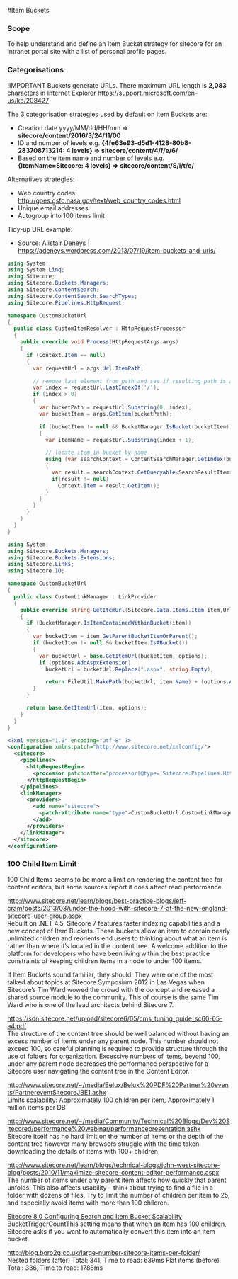 #Item Buckets

### Scope
To help understand and define an Item Bucket strategy for sitecore for an intranet portal site with a list of personal profile pages.

### Categorisations
!IMPORTANT Buckets generate URLs. There maximum URL length is **2,083** characters in Internet Explorer https://support.microsoft.com/en-us/kb/208427  

The 3 categorisation strategies used by default on Item Buckets are:
* Creation date yyyy/MM/dd/HH/mm => **sitecore/content/2016/3/24/11/00**
* ID and number of levels e.g. **{4fe63e93-d5d1-4128-80b8-283708713214: 4 levels} => sitecore/content/4/f/e/6/**
* Based on the item name and number of levels e.g. **{ItemName=Sitecore: 4 levels} => sitecore/content/S/i/t/e/**

Alternatives strategies:
* Web country codes: http://goes.gsfc.nasa.gov/text/web_country_codes.html
* Unique email addresses
* Autogroup into 100 items limit

Tidy-up URL example:
* Source: Alistair Deneys | https://adeneys.wordpress.com/2013/07/19/item-buckets-and-urls/
```C#
using System;
using System.Linq;
using Sitecore;
using Sitecore.Buckets.Managers;
using Sitecore.ContentSearch;
using Sitecore.ContentSearch.SearchTypes;
using Sitecore.Pipelines.HttpRequest;

namespace CustomBucketUrl
{
  public class CustomItemResolver : HttpRequestProcessor
  {
    public override void Process(HttpRequestArgs args)
    {
      if (Context.Item == null)
      {
        var requestUrl = args.Url.ItemPath;

        // remove last element from path and see if resulting path is a bucket
        var index = requestUrl.LastIndexOf('/');
        if (index > 0)
        {
          var bucketPath = requestUrl.Substring(0, index);
          var bucketItem = args.GetItem(bucketPath);

          if (bucketItem != null && BucketManager.IsBucket(bucketItem))
          {
            var itemName = requestUrl.Substring(index + 1);

            // locate item in bucket by name
            using (var searchContext = ContentSearchManager.GetIndex(bucketItem as IIndexable).CreateSearchContext())
            {
              var result = searchContext.GetQueryable<SearchResultItem>().Where(x => x.Name == itemName).FirstOrDefault();
              if(result != null)
                Context.Item = result.GetItem();
            }
          }
        }
      }
    }
  }
}
```

```C#
using System;
using Sitecore.Buckets.Managers;
using Sitecore.Buckets.Extensions;
using Sitecore.Links;
using Sitecore.IO;

namespace CustomBucketUrl
{
  public class CustomLinkManager : LinkProvider
  {
    public override string GetItemUrl(Sitecore.Data.Items.Item item,UrlOptions options)
    {
      if (BucketManager.IsItemContainedWithinBucket(item))
      {
        var bucketItem = item.GetParentBucketItemOrParent();
        if (bucketItem != null && bucketItem.IsABucket())
        {
          var bucketUrl = base.GetItemUrl(bucketItem, options);
          if (options.AddAspxExtension)
            bucketUrl = bucketUrl.Replace(".aspx", string.Empty);

            return FileUtil.MakePath(bucketUrl, item.Name) + (options.AddAspxExtension ? ".aspx" : string.Empty);
        }
      }

      return base.GetItemUrl(item, options);
    }
  }
}
```
```xml
<?xml version="1.0" encoding="utf-8" ?>
<configuration xmlns:patch="http://www.sitecore.net/xmlconfig/">
  <sitecore>
    <pipelines>
      <httpRequestBegin>
        <processor patch:after="processor[@type='Sitecore.Pipelines.HttpRequest.ItemResolver,Sitecore.Kernel']"type="CustomBucketUrl.CustomItemResolver, CustomBucketUrl" />
      </httpRequestBegin>
    </pipelines>
    <linkManager>
      <providers>
        <add name="sitecore">
          <patch:attribute name="type">CustomBucketUrl.CustomLinkManager, CustomBucketUrl</patch:attribute>
        </add>
      </providers>
    </linkManager>
  </sitecore>
</configuration>
```
### 100 Child Item Limit
100 Child Items seems to be more a limit on rendering the content tree for content editors, but some sources report it does affect read performance.

http://www.sitecore.net/learn/blogs/best-practice-blogs/jeff-cram/posts/2013/03/under-the-hood-with-sitecore-7-at-the-new-england-sitecore-user-group.aspx  
Rebuilt on .NET 4.5, Sitecore 7 features faster indexing capabilities and a new concept of Item Buckets. These buckets allow an item to contain nearly unlimited children and reorients end users to thinking about what an item is rather than where it’s located in the content tree. A welcome addition to the platform for developers who have been living within the best practice constraints of keeping children items in a node to under 100 items.

If Item Buckets sound familiar, they should. They were one of the most talked about topics at Sitecore Symposium 2012 in Las Vegas when Sitecore’s Tim Ward wowed the crowd with the concept and released a shared source module to the community. This of course is the same Tim Ward who is one of the lead architects behind Sitecore 7.

https://sdn.sitecore.net/upload/sitecore6/65/cms_tuning_guide_sc60-65-a4.pdf  
The structure of the content tree should be well balanced without having an excess number of items under any parent node. This number should not exceed 100, so careful planning is required to provide structure through the use of folders for organization. Excessive numbers of items, beyond 100, under any parent node decreases the performance perspective for a Sitecore user navigating the content tree in the Content Editor.

http://www.sitecore.net/~/media/Belux/Belux%20PDF%20Partner%20events/PartnereventSitecoreJBE1.ashx  
Limits scalability: Approximately 100 children per item, Approximately 1 million items per DB

http://www.sitecore.net/~/media/Community/Technical%20Blogs/Dev%20Sitecored/performance%20webinar/performancepresentation.ashx  
Sitecore itself has no hard limit on the number of items or the depth of the content tree however many browsers struggle with the time taken downloading the details of items with 100+ children

http://www.sitecore.net/learn/blogs/technical-blogs/john-west-sitecore-blog/posts/2010/11/maximize-sitecore-content-editor-performance.aspx  
The number of items under any parent item affects how quickly that parent unfolds. This also affects usability – think about trying to find a file in a folder with dozens of files. Try to limit the number of children per item to 25, and especially avoid items with more than 100 children.

[Sitecore 8.0 Configuring Search and Item Bucket Scalability](https://doc.sitecore.net/sitecore_experience_platform/80/setting_up__maintaining/search_and_indexing/configuring_search_and_item_bucket_scalability)  
BucketTriggerCountThis setting means that when an item has 100 children, Sitecore asks if you want to automatically convert this item into an item bucket.  

http://blog.boro2g.co.uk/large-number-sitecore-items-per-folder/  
  Nested folders (after) Total: 341, Time to read: 639ms
  Flat items (before) Total: 336, Time to read: 1786ms
